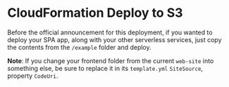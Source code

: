 # CloudFormation Deploy to S3

Before the official announcement for this deployment, if you wanted to deploy your SPA app, along with your other serverless services, just copy the contents from the `/example` folder and deploy.

**Note**: If you change your frontend folder from the current `web-site` into something else, be sure to replace it in its `template.yml` `SiteSource`, property `CodeUri`.